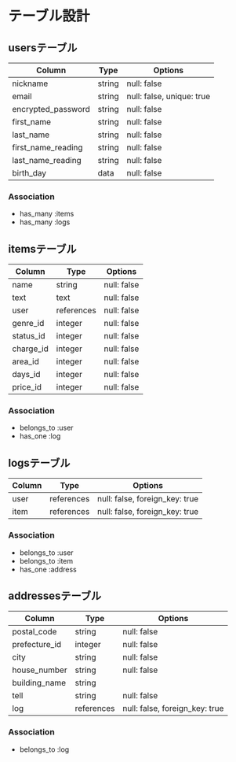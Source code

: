 # テーブル設計

## usersテーブル

|  Column            |  Type   |  Options                  |
|--------------------|---------|-------------------------- |
| nickname           | string  | null: false               |
| email              | string  | null: false, unique: true |
| encrypted_password | string  | null: false               |
| first_name         | string  | null: false               |
| last_name          | string  | null: false               |
| first_name_reading | string  | null: false               |
| last_name_reading  | string  | null: false               |
| birth_day          | data    | null: false               |


### Association
- has_many :items
- has_many :logs

## itemsテーブル

|  Column      |   Type     |  Options    |
|--------------|------------|-------------|
| name         | string     | null: false |
| text         | text       | null: false |
| user         | references | null: false |
| genre_id     | integer    | null: false |
| status_id    | integer    | null: false |
| charge_id    | integer    | null: false |
| area_id      | integer    | null: false |
| days_id      | integer    | null: false |
| price_id     | integer    | null: false |

### Association
- belongs_to :user
- has_one    :log

## logsテーブル

|  Column   |   Type     |  Options                       |
|-----------|------------|--------------------------------|
| user      | references | null: false, foreign_key: true |
| item      | references | null: false, foreign_key: true |

### Association
- belongs_to :user
- belongs_to :item
- has_one    :address

## addressesテーブル

|  Column       |  Type      |  Options                       |
|---------------|------------|--------------------------------|
| postal_code   | string     | null: false                    |
| prefecture_id | integer    | null: false                    |
| city          | string     | null: false                    |
| house_number  | string     | null: false                    |
| building_name | string     |                                |
| tell          | string     | null: false                    |
| log           | references | null: false, foreign_key: true |

### Association
- belongs_to :log